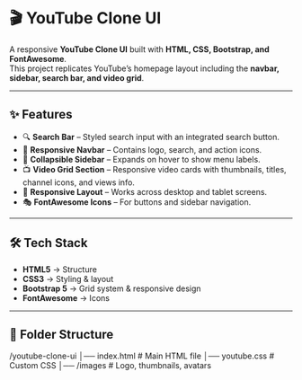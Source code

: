 # 🎬 YouTube Clone UI

A responsive **YouTube Clone UI** built with **HTML, CSS, Bootstrap, and FontAwesome**.  
This project replicates YouTube’s homepage layout including the **navbar, sidebar, search bar, and video grid**.

---

## ✨ Features
- 🔍 **Search Bar** – Styled search input with an integrated search button.  
- 🎨 **Responsive Navbar** – Contains logo, search, and action icons.  
- 📂 **Collapsible Sidebar** – Expands on hover to show menu labels.  
- 📺 **Video Grid Section** – Responsive video cards with thumbnails, titles, channel icons, and views info.  
- 📱 **Responsive Layout** – Works across desktop and tablet screens.  
- 🎭 **FontAwesome Icons** – For buttons and sidebar navigation.  

---

## 🛠️ Tech Stack
- **HTML5** → Structure  
- **CSS3** → Styling & layout  
- **Bootstrap 5** → Grid system & responsive design  
- **FontAwesome** → Icons  

---

## 📂 Folder Structure
/youtube-clone-ui
│── index.html # Main HTML file
│── youtube.css # Custom CSS
│── /images # Logo, thumbnails, avatars
